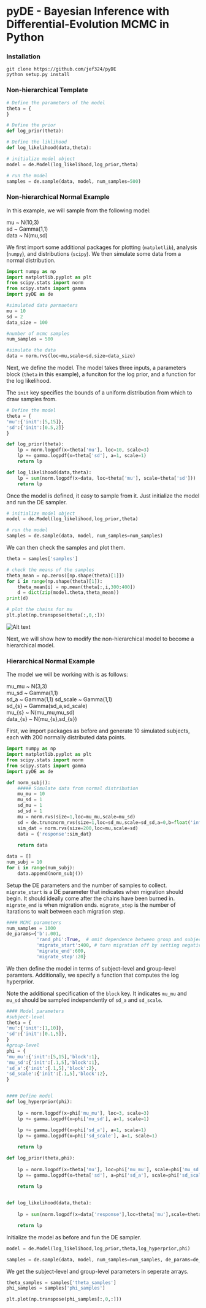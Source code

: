 # pyDE - Bayesian Inference with Differential-Evolution MCMC in Python

### Installation

```shell
git clone https://github.com/jef324/pyDE
python setup.py install
```

### Non-hierarchical Template

```python
# Define the parameters of the model
theta = {
}

# Define the prior
def log_prior(theta): 

# Define the liklihood
def log_likelihood(data,theta):

# initialize model object
model = de.Model(log_likelihood,log_prior,theta)

# run the model
samples = de.sample(data, model, num_samples=500)
```

### Non-hierarchical Normal Example

In this example, we will sample from the following model:

mu ~ N(10,3)  
sd ~ Gamma(1,1)  
data ~ N(mu,sd)

We first import some additional packages for plotting (`matplotlib`), analysis (`numpy`),
and distributions (`scipy`). We then simulate some data from a normal distribution.

```python
import numpy as np
import matplotlib.pyplot as plt
from scipy.stats import norm
from scipy.stats import gamma
import pyDE as de

#simulated data parmaeters
mu = 10
sd = 2
data_size = 100

#number of mcmc samples
num_samples = 500

#simulate the data
data = norm.rvs(loc=mu,scale=sd,size=data_size)
```
Next, we define the model. The model takes three inputs, a parameters block (`theta` in this example),
a funciton for the log prior, and a function for the log likelihood.

The `init` key specifies the bounds of a uniform distribution from which to 
draw samples from.

```python
# Define the model
theta = {
'mu':{'init':[5,15]},
'sd':{'init':[0.5,2]}
}

def log_prior(theta): 
    lp = norm.logpdf(x=theta['mu'], loc=10, scale=3)   
    lp += gamma.logpdf(x=theta['sd'], a=1, scale=1)
    return lp

def log_likelihood(data,theta):
    lp = sum(norm.logpdf(x=data, loc=theta['mu'], scale=theta['sd']))
    return lp
```
Once the model is defined, it easy to sample from it. Just initialize the model
and run the DE sampler.

```python
# initialize model object
model = de.Model(log_likelihood,log_prior,theta)

# run the model
samples = de.sample(data, model, num_samples=num_samples)
```
We can then check the samples and plot them.
```python
theta = samples['samples']

# check the means of the samples
theta_mean = np.zeros([np.shape(theta)[1]])
for i in range(np.shape(theta)[1]):
    theta_mean[i] = np.mean(theta[:,i,300:400])
    d = dict(zip(model.theta,theta_mean))
print(d)

# plot the chains for mu
plt.plot(np.transpose(theta[:,0,:]))
```
![Alt text](images/norm_ind.png?raw=true "Example Output")

Next, we will show how to modify the non-hierarchical model to become a hierarchical model.

### Hierarchical Normal Example
The model we will be working with is as follows:

mu_mu ~ N(3,3)  
mu_sd ~ Gamma(1,1)  
sd_a ~ Gamma(1,1)
sd_scale ~ Gamma(1,1)  
sd_{s} ~ Gamma(sd_a,sd_scale)  
mu_{s} ~ N(mu_mu,mu_sd)  
data_{s} ~ N(mu_{s},sd_{s})

First, we import packages as before and generate 10 simulated subjects, each
with 200 normally distributed data points.

```python
import numpy as np
import matplotlib.pyplot as plt
from scipy.stats import norm
from scipy.stats import gamma
import pyDE as de

def norm_subj():
    ##### Simulate data from normal distribution
    mu_mu = 10
    mu_sd = 1
    sd_mu = 1
    sd_sd = 1
    mu = norm.rvs(size=1,loc=mu_mu,scale=mu_sd)
    sd = de.truncnorm_rvs(size=1,loc=sd_mu,scale=sd_sd,a=0,b=float('inf'))
    sim_dat = norm.rvs(size=200,loc=mu,scale=sd)
    data = {'response':sim_dat}
    
    return data

data = []
num_subj = 10
for i in range(num_subj):
    data.append(norm_subj())
```
Setup the DE parameters and the number of samples to collect. `migrate_start` is a DE
parameter that indicates when migration should begin. It should ideally come after the chains 
have been burned in. `migrate_end` is when migration ends. `migrate_step` is the number
of itarations to wait between each migration step.

```python
#### MCMC parameters
num_samples = 1000
de_params={'b':.001, 
           'rand_phi':True,  # omit dependence between group and subject-level
           'migrate_start':400, # turn migration off by setting negative
           'migrate_end':600,
           'migrate_step':20}

```
We then define the model in terms of subject-level and group-level paramters.
Additionally, we specify a function that computes the log hyperprior.

Note the additional specification of the `block` key. It indicates `mu_mu` and `mu_sd`
should be sampled independently of `sd_a` and `sd_scale`.
```python
#### Model parameters
#subject-level
theta = {
'mu':{'init':[1,10]},
'sd':{'init':[0.1,5]},
}
#group-level
phi = {
'mu_mu':{'init':[5,15],'block':1},
'mu_sd':{'init':[.1,5],'block':1},
'sd_a':{'init':[.1,5],'block':2},
'sd_scale':{'init':[.1,5],'block':2},         
}


#### Define model
def log_hyperprior(phi):
        
    lp = norm.logpdf(x=phi['mu_mu'], loc=3, scale=3)
    lp += gamma.logpdf(x=phi['mu_sd'], a=1, scale=1)
    
    lp += gamma.logpdf(x=phi['sd_a'], a=1, scale=1)
    lp += gamma.logpdf(x=phi['sd_scale'], a=1, scale=1)

    return lp

def log_prior(theta,phi):
       
    lp = norm.logpdf(x=theta['mu'], loc=phi['mu_mu'], scale=phi['mu_sd'])
    lp += gamma.logpdf(x=theta['sd'], a=phi['sd_a'], scale=phi['sd_scale'])
    
    return lp


def log_likelihood(data,theta):
    
    lp = sum(norm.logpdf(x=data['response'],loc=theta['mu'],scale=theta['sd']))

    return lp
```      
Initialize the model as before and fun the DE sampler.     
```python
model = de.Model(log_likelihood,log_prior,theta,log_hyperprior,phi)

samples = de.sample(data, model, num_samples=num_samples, de_params=de_params)
```
We get the subject-level and group-level parameters in seperate arrays.
```python
theta_samples = samples['theta_samples']
phi_samples = samples['phi_samples']

plt.plot(np.transpose(phi_samples[:,0,:]))
```